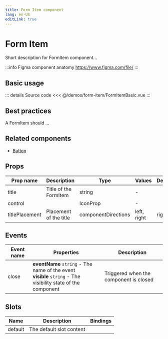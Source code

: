 ```yaml
---
title: Form Item component
lang: en-US
editLink: true
---
```


# Form Item

Short description for FormItem component...

:::info Figma component anatomy
https://www.figma.com/file/
:::

## Basic usage

<FormItemBasic />

::: details Source code
<<< @/demos/form-item/FormItemBasic.vue
:::

## Best practices

A FormItem should ...

## Related components

- [Button](/components/button/button.doc)

## Props

| Prop name      | Description            | Type                | Values      | Default |
| -------------- | ---------------------- | ------------------- | ----------- | ------- |
| title          | Title of the FormItem  | string              | -           |         |
| control        |                        | IconProp            | -           |         |
| titlePlacement | Placement of the title | componentDirections | left, right | right   |

## Events

| Event name | Properties                                                                                                      | Description                            |
| ---------- | --------------------------------------------------------------------------------------------------------------- | -------------------------------------- |
| close      | **eventName** `string` - The name of the event<br/>**visible** `string` - The visibility state of the component | Triggered when the component is closed |

## Slots

| Name    | Description              | Bindings |
| ------- | ------------------------ | -------- |
| default | The default slot content |          |
